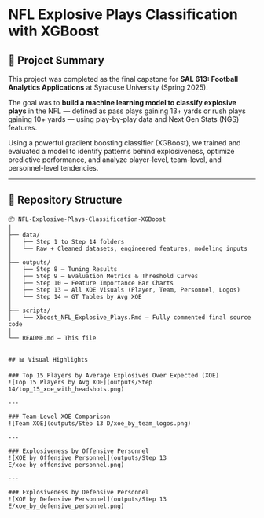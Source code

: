 # NFL Explosive Plays Classification with XGBoost

## 🎯 Project Summary

This project was completed as the final capstone for **SAL 613: Football Analytics Applications** at Syracuse University (Spring 2025). 

The goal was to **build a machine learning model to classify explosive plays** in the NFL — defined as pass plays gaining 13+ yards or rush plays gaining 10+ yards — using play-by-play data and Next Gen Stats (NGS) features.

Using a powerful gradient boosting classifier (XGBoost), we trained and evaluated a model to identify patterns behind explosiveness, optimize predictive performance, and analyze player-level, team-level, and personnel-level tendencies.

---

## 📁 Repository Structure

```plaintext
📦 NFL-Explosive-Plays-Classification-XGBoost
│
├── data/
│   ├── Step 1 to Step 14 folders
│   └── Raw + Cleaned datasets, engineered features, modeling inputs
│
├── outputs/
│   ├── Step 8 – Tuning Results
│   ├── Step 9 – Evaluation Metrics & Threshold Curves
│   ├── Step 10 – Feature Importance Bar Charts
│   ├── Step 13 – All XOE Visuals (Player, Team, Personnel, Logos)
│   └── Step 14 – GT Tables by Avg XOE
│
├── scripts/
│   └── Xboost_NFL_Explosive_Plays.Rmd – Fully commented final source code
│
└── README.md – This file


## 📊 Visual Highlights

### Top 15 Players by Average Explosives Over Expected (XOE)
![Top 15 Players by Avg XOE](outputs/Step 14/top_15_xoe_with_headshots.png)

---

### Team-Level XOE Comparison
![Team XOE](outputs/Step 13 D/xoe_by_team_logos.png)

---

### Explosiveness by Offensive Personnel
![XOE by Offensive Personnel](outputs/Step 13 E/xoe_by_offensive_personnel.png)

---

### Explosiveness by Defensive Personnel
![XOE by Defensive Personnel](outputs/Step 13 E/xoe_by_defensive_personnel.png)
